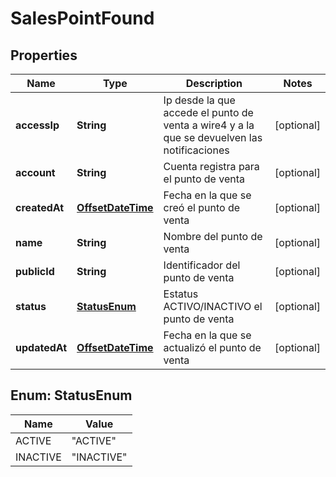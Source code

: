# SalesPointFound

## Properties
Name | Type | Description | Notes
------------ | ------------- | ------------- | -------------
**accessIp** | **String** | Ip desde la que accede el punto de venta a wire4 y a la que se devuelven las notificaciones |  [optional]
**account** | **String** | Cuenta registra para el punto de venta |  [optional]
**createdAt** | [**OffsetDateTime**](OffsetDateTime.md) | Fecha en la que se creó el punto de venta |  [optional]
**name** | **String** | Nombre del punto de venta |  [optional]
**publicId** | **String** | Identificador del punto de venta |  [optional]
**status** | [**StatusEnum**](#StatusEnum) | Estatus ACTIVO/INACTIVO el punto de venta |  [optional]
**updatedAt** | [**OffsetDateTime**](OffsetDateTime.md) | Fecha en la que se actualizó el punto de venta |  [optional]

<a name="StatusEnum"></a>
## Enum: StatusEnum
Name | Value
---- | -----
ACTIVE | &quot;ACTIVE&quot;
INACTIVE | &quot;INACTIVE&quot;
